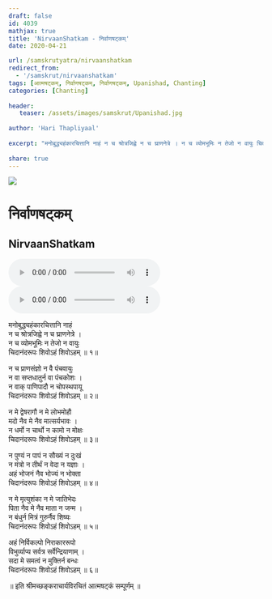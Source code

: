```yaml
---
draft: false
id: 4039    
mathjax: true    
title: 'NirvaanShatkam - निर्वाणषट्कम्'    
date: 2020-04-21    

url: /samskrutyatra/nirvaanshatkam
redirect_from: 
  - '/samskrut/nirvaanshatkam'
tags: [आत्मषट्कम्, निर्वाणषट्कम्, निर्वाणषट्कम्, Upanishad, Chanting]
categories: [Chanting]
    
header:    
   teaser: /assets/images/samskrut/Upanishad.jpg    
    
author: 'Hari Thapliyaal'    
    
excerpt: "मनोबुद्ध्यहंकारचित्तानि नाहं न च श्रोत्रजिह्वे न च घ्राणनेत्रे । न च व्योमभूमिः न तेजो न वायुः चिदानंदरूपः शिवोऽहं शिवोऽहम्"
    
share: true    
---
```

![](/assets/images/samskrut/Upanishad.jpg)    
    
# निर्वाणषट्कम्     
## NirvaanShatkam    
    
<audio controls>
  <source src="https://raw.githubusercontent.com/dasarpai/DAI-mp3/main/dasarpai-mp3/001-NirvaanShatkam2.mp3" type="audio/mp3">
  Your browser does not support the audio element.
</audio>     
    
<audio controls>
  <source src="https://raw.githubusercontent.com/dasarpai/DAI-mp3/main/dasarpai-mp3/001-NirvanShatakam3.mp3" type="audio/mp3">
  Your browser does not support the audio element.
</audio>     
        
मनोबुद्ध्यहंकारचित्तानि नाहं    
न च श्रोत्रजिह्वे न च घ्राणनेत्रे ।    
न च व्योमभूमिः न तेजो न वायुः    
चिदानंदरूपः शिवोऽहं शिवोऽहम् ॥ १॥    
    
न च प्राणसंज्ञो न वै पंचवायुः    
न वा सप्तधातुर्न वा पंचकोशः ।    
न वाक् पाणिपादौ न चोपस्थपायू    
चिदानंदरूपः शिवोऽहं शिवोऽहम् ॥ २॥    
    
न मे द्वेषरागौ न मे लोभमोहौ    
मदो नैव मे नैव मात्सर्यभावः ।    
न धर्मो न चार्थो न कामो न मोक्षः    
चिदानंदरूपः शिवोऽहं शिवोऽहम् ॥ ३॥    
    
न पुण्यं न पापं न सौख्यं न दुःखं    
न मंत्रो न तीर्थं न वेदा न यज्ञाः ।    
अहं भोजनं नैव भोज्यं न भोक्ता    
चिदानंदरूपः शिवोऽहं शिवोऽहम् ॥ ४॥    
    
न मे मृत्युशंका न मे जातिभेदः    
पिता नैव मे नैव माता न जन्म ।    
न बंधुर्न मित्रं गुरुर्नैव शिष्यः    
चिदानंदरूपः शिवोऽहं शिवोऽहम् ॥ ५॥    
    
अहं निर्विकल्पो निराकाररूपो    
विभुर्व्याप्य सर्वत्र सर्वेन्द्रियाणाम् ।    
सदा मे समत्वं न मुक्तिर्न बन्धः    
चिदानंदरूपः शिवोऽहं शिवोऽहम् ॥ ६॥    
    
॥ इति श्रीमच्छङ्कराचार्यविरचितं आत्मषट्कं सम्पूर्णम् ॥    
    
